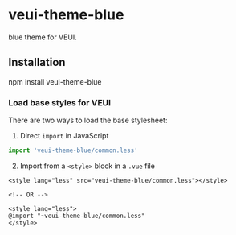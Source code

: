# veui-theme-blue

blue theme for VEUI.

## Installation

npm install veui-theme-blue

### Load base styles for VEUI

There are two ways to load the base stylesheet:

1. Direct `import` in JavaScript

  ```js
  import 'veui-theme-blue/common.less'
  ```

2. Import from a `<style>` block in a `.vue` file

  ```vue
  <style lang="less" src="veui-theme-blue/common.less"></style>

  <!-- OR -->

  <style lang="less">
  @import "~veui-theme-blue/common.less"
  </style>
  ```
